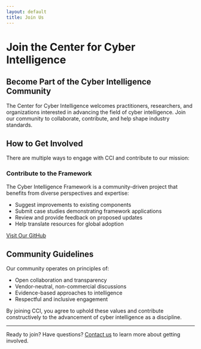```yaml
---
layout: default
title: Join Us
---
```


# Join the Center for Cyber Intelligence

## Become Part of the Cyber Intelligence Community

The Center for Cyber Intelligence welcomes practitioners, researchers, and organizations interested in advancing the field of cyber intelligence. Join our community to collaborate, contribute, and help shape industry standards.

## How to Get Involved

There are multiple ways to engage with CCI and contribute to our mission:

### Contribute to the Framework

The Cyber Intelligence Framework is a community-driven project that benefits from diverse perspectives and expertise:
- Suggest improvements to existing components
- Submit case studies demonstrating framework applications
- Review and provide feedback on proposed updates
- Help translate resources for global adoption

[Visit Our GitHub](https://github.com/CenterforCyberIntelligence)

## Community Guidelines

Our community operates on principles of:
- Open collaboration and transparency
- Vendor-neutral, non-commercial discussions
- Evidence-based approaches to intelligence
- Respectful and inclusive engagement

By joining CCI, you agree to uphold these values and contribute constructively to the advancement of cyber intelligence as a discipline.

---

Ready to join? Have questions? [Contact us](/contact) to learn more about getting involved. 